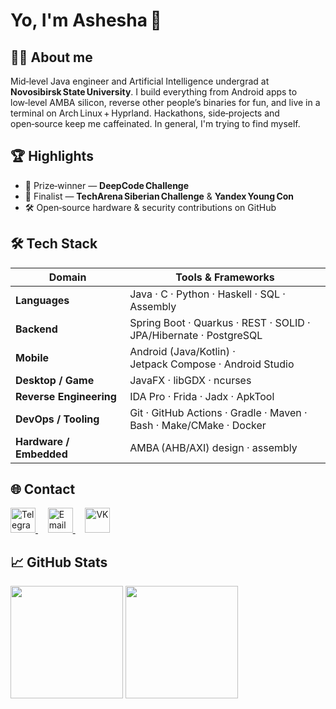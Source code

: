 # Yo, I'm **Ashesha** 👋

## 🙋‍♂️ About me

Mid‑level Java engineer and Artificial Intelligence undergrad at **Novosibirsk State University**.
I build everything from Android apps to low‑level AMBA silicon, reverse other people’s binaries for fun, and live in a terminal on Arch Linux + Hyprland. Hackathons, side‑projects and open‑source keep me caffeinated.
In general, I'm trying to find myself.

## 🏆 Highlights

* 🥈 Prize‑winner — **DeepCode Challenge**
* 🏅 Finalist — **TechArena Siberian Challenge** & **Yandex Young Con**
* 🛠️ Open‑source hardware & security contributions on GitHub

## 🛠️ Tech Stack

| Domain                  | Tools & Frameworks                                                             |
| ----------------------- | ------------------------------------------------------------------------------ |
| **Languages**           | Java · C · Python · Haskell · SQL · Assembly                                   |
| **Backend**             | Spring Boot · Quarkus · REST · SOLID · JPA/Hibernate · PostgreSQL              |
| **Mobile**              | Android (Java/Kotlin) · Jetpack Compose · Android Studio                       |
| **Desktop / Game**      | JavaFX · libGDX · ncurses                                                      |
| **Reverse Engineering** | IDA Pro · Frida · Jadx · ApkTool                                               |
| **DevOps / Tooling**    | Git · GitHub Actions · Gradle · Maven · Bash · Make/CMake · Docker             |
| **Hardware / Embedded** | AMBA (AHB/AXI) design · assembly                                               |     

## 🌐 Contact

<p align="left">
  <a href="https://t.me/mcashesha" target="_blank">
    <img src="https://upload.wikimedia.org/wikipedia/commons/thumb/8/83/Telegram_2019_Logo.svg/768px-Telegram_2019_Logo.svg.png" alt="Telegram" height="40" />
  </a>
  &nbsp;&nbsp;&nbsp;
  <a href="mailto:mcashesha@mail.ru" target="_blank">
    <img src="https://upload.wikimedia.org/wikipedia/commons/thumb/7/7e/Gmail_icon_%282020%29.svg/1280px-Gmail_icon_%282020%29.svg.png" alt="Email" height="40" />
  </a>
  &nbsp;&nbsp;&nbsp;
  <a href="https://vk.com/mcashesha" target="_blank">
    <img src="https://upload.wikimedia.org/wikipedia/commons/thumb/f/f3/VK_Compact_Logo_%282021-present%29.svg/2048px-VK_Compact_Logo_%282021-present%29.svg.png" alt="VK" height="40" />
  </a>
</p>

## 📈 GitHub Stats

<div align="left">
  <img src="https://github-readme-stats.vercel.app/api?username=McAshesha&show_icons=true&theme=radical" height="180" />
  <img src="https://github-readme-stats.vercel.app/api/top-langs/?username=McAshesha&layout=compact&theme=radical" height="180" />
</div>
